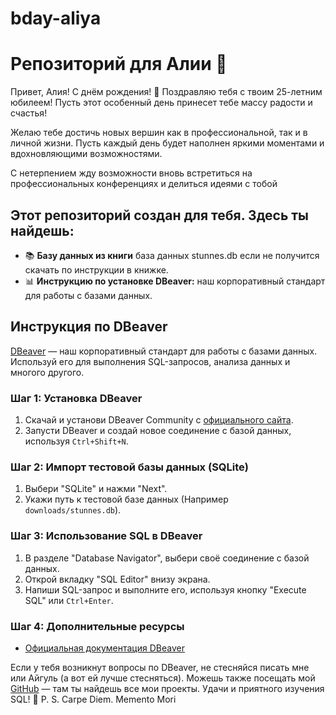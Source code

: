 # bday-aliya
# Репозиторий для Алии 🎁

Привет, Алия! С днём рождения! 🎉 
Поздравляю тебя с твоим 25-летним юбилеем! Пусть этот особенный день принесет тебе массу радости и счастья!

Желаю тебе достичь новых вершин как в профессиональной, так и в личной жизни. Пусть каждый день будет наполнен яркими моментами и вдохновляющими возможностями.

С нетерпением жду возможности вновь встретиться на профессиональных конференциях и делиться идеями с тобой

## Этот репозиторий создан для тебя. Здесь ты найдешь:

- 📚 **Базу данных из книги** база данных stunnes.db если не получится скачать по инструкции в книжке.
- 📊 **Инструкцию по установке DBeaver:** наш корпоративный стандарт для работы с базами данных.

## Инструкция по DBeaver

[DBeaver](https://dbeaver.io/) — наш корпоративный стандарт для работы с базами данных. Используй его для выполнения SQL-запросов, анализа данных и многого другого.

### Шаг 1: Установка DBeaver
1. Скачай и установи DBeaver Community с [официального сайта](https://dbeaver.io/download/).
2. Запусти DBeaver и создай новое соединение с базой данных, используя `Ctrl+Shift+N`.

### Шаг 2: Импорт тестовой базы данных (SQLite)
1. Выбери "SQLite" и нажми "Next".
2. Укажи путь к тестовой базе данных (Например `downloads/stunnes.db`).

### Шаг 3: Использование SQL в DBeaver
1. В разделе "Database Navigator", выбери своё соединение с базой данных.
2. Открой вкладку "SQL Editor" внизу экрана.
3. Напиши SQL-запрос и выполните его, используя кнопку "Execute SQL" или `Ctrl+Enter`.

### Шаг 4: Дополнительные ресурсы
- [Официальная документация DBeaver](https://dbeaver.io/docs/wiki/)

Если у тебя возникнут вопросы по DBeaver, не стесняйся писать мне или Айгуль (а вот ей лучше стесняться). Можешь также посещать мой [GitHub](https://github.com/AigozhiyevB) — там ты найдешь все мои проекты. Удачи и приятного изучения SQL! 🚀
P. S. Carpe Diem. Memento Mori
